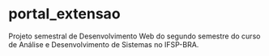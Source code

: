 # portal_extensao
Projeto semestral de Desenvolvimento Web do segundo semestre do curso de Análise e Desenvolvimento de Sistemas no IFSP-BRA.
